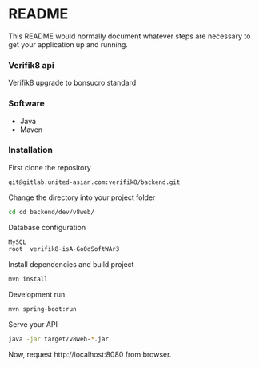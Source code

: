 # README #

This README would normally document whatever steps are necessary to get your application up and running.

### Verifik8 api ###

Verifik8 upgrade to bonsucro standard

### Software ###

- Java
- Maven

### Installation ###

First clone the repository

```bash
git@gitlab.united-asian.com:verifik8/backend.git
```
Change the directory into your project folder

```bash
cd cd backend/dev/v8web/
```

Database configuration

```bash
MySQL
root  verifik8-isA-Go0dSoftWAr3
```

Install dependencies and build project

```bash
mvn install
```

Development run

```bash
mvn spring-boot:run
```

Serve your API

```bash
java -jar target/v8web-*.jar
 ```
Now, request http://localhost:8080 from browser.
